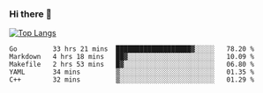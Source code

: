### Hi there 👋

<!--
**3Xpl0it3r/3Xpl0it3r** is a ✨ _special_ ✨ repository because its `README.md` (this file) appears on your GitHub profile.

Here are some ideas to get you started:

- 🔭 I’m currently working on ...
- 🌱 I’m currently learning ...
- 👯 I’m looking to collaborate on ...
- 🤔 I’m looking for help with ...
- 💬 Ask me about ...
- 📫 How to reach me: ...
- 😄 Pronouns: ...
- ⚡ Fun fact: ...
-->


[![Top Langs](https://github-readme-stats.vercel.app/api/top-langs/?username=3Xpl0it3r&layout=compact)](https://github.com/3Xpl0it3r/3Xpl0it3r)

<!--START_SECTION:waka-->
```text
Go         33 hrs 21 mins  ███████████████████▓░░░░░   78.20 % 
Markdown   4 hrs 18 mins   ██▓░░░░░░░░░░░░░░░░░░░░░░   10.09 % 
Makefile   2 hrs 53 mins   █▓░░░░░░░░░░░░░░░░░░░░░░░   06.80 % 
YAML       34 mins         ▒░░░░░░░░░░░░░░░░░░░░░░░░   01.35 % 
C++        32 mins         ▒░░░░░░░░░░░░░░░░░░░░░░░░   01.29 % 
```
<!--END_SECTION:waka-->
